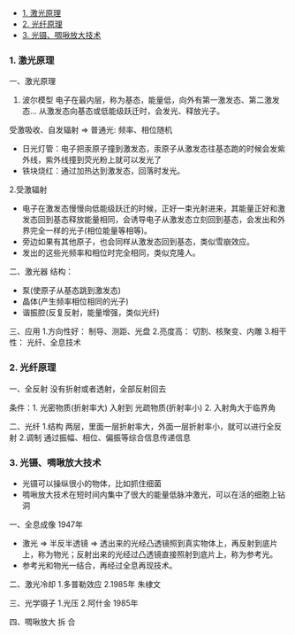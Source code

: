 - [1. 激光原理](#1-激光原理)
- [2. 光纤原理](#2-光纤原理)
- [3. 光镊、啁啾放大技术](#3-光镊啁啾放大技术)


### 1. 激光原理
一、激光原理
1. 波尔模型
电子在最内层，称为基态，能量低，向外有第一激发态、第二激发态...
从激发态向基态或低能级跃迁时，会发光、释放光子。

受激吸收、自发辐射 => 普通光: 频率、相位随机

- 日光灯管：电子把汞原子撞到激发态，汞原子从激发态往基态跑的时候会发紫外线，紫外线撞到荧光粉上就可以发光了
- 铁块烧红：通过加热达到激发态，回落时发光。

2.受激辐射
- 电子在激发态慢慢向低能级跃迁的时候，正好一束光射进来，其能量正好和激发态回到基态释放能量相同，会诱导电子从激发态立刻回到基态，会发出和外界完全一样的光子(相位能量等相等)。
- 旁边如果有其他原子，也会同样从激发态回到基态，类似雪崩效应。
- 发出的这些光频率和相位时完全相同，类似克隆人。


二、激光器
结构：
- 泵(使原子从基态跳到激发态)
- 晶体(产生频率相位相同的光子)
- 谐振腔(反复反射，能量增强，类似光纤)

三、应用
1.方向性好： 制导、测距、光盘
2.亮度高： 切割、核聚变、内雕
3.相干性： 光纤、全息技术





### 2. 光纤原理
一、全反射
没有折射或者透射，全部反射回去

条件：1. 光密物质(折射率大)  入射到  光疏物质(折射率小)   2. 入射角大于临界角

二、光纤
1.结构
两层，里面一层折射率大，外面一层折射率小，就可以进行全反射
2.调制
通过振幅、相位、偏振等综合信息传递信息




### 3. 光镊、啁啾放大技术
- 光镊可以操纵很小的物体，比如抓住细菌
- 啁啾放大技术在短时间内集中了很大的能量低脉冲激光，可以在活的细胞上钻洞

一、全息成像
1947年

- 激光 => 半反半透镜 => 透出来的光经凸透镜照到真实物体上，再反射到底片上，称为物光；反射出来的光经过凸透镜直接照射到底片上，称为参考光。
- 参考光和物光一结合，再经过全息再现技术。

二、激光冷却
1.多普勒效应
2.1985年 朱棣文

三、光学镊子
1.光压
2.阿什金 1985年

四、啁啾放大
拆 合

